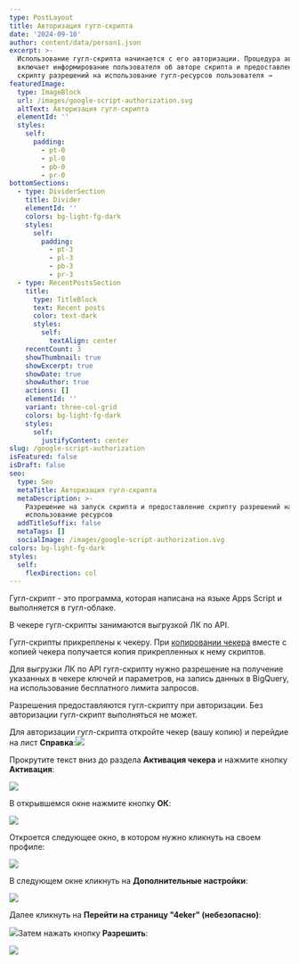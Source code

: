 ```yaml
---
type: PostLayout
title: Авторизация гугл-скрипта
date: '2024-09-10'
author: content/data/person1.json
excerpt: >-
  Использование гугл-скрипта начинается с его авторизации. Процедура авторизации
  включает информирование пользователя об авторе скрипта и предоставление
  скрипту разрешений на использование гугл-ресурсов пользователя →
featuredImage:
  type: ImageBlock
  url: /images/google-script-authorization.svg
  altText: Авторизация гугл-скрипта
  elementId: ''
  styles:
    self:
      padding:
        - pt-0
        - pl-0
        - pb-0
        - pr-0
bottomSections:
  - type: DividerSection
    title: Divider
    elementId: ''
    colors: bg-light-fg-dark
    styles:
      self:
        padding:
          - pt-3
          - pl-3
          - pb-3
          - pr-3
  - type: RecentPostsSection
    title:
      type: TitleBlock
      text: Recent posts
      color: text-dark
      styles:
        self:
          textAlign: center
    recentCount: 3
    showThumbnail: true
    showExcerpt: true
    showDate: true
    showAuthor: true
    actions: []
    elementId: ''
    variant: three-col-grid
    colors: bg-light-fg-dark
    styles:
      self:
        justifyContent: center
slug: /google-script-authorization
isFeatured: false
isDraft: false
seo:
  type: Seo
  metaTitle: Авторизация гугл-скрипта
  metaDescription: >-
    Разрешение на запуск скрипта и предоставление скрипту разрешений на
    использование ресурсов
  addTitleSuffix: false
  metaTags: []
  socialImage: /images/google-script-authorization.svg
colors: bg-light-fg-dark
styles:
  self:
    flexDirection: col
---
```

Гугл-скрипт - это программа, которая написана на языке Apps Script и выполняется в гугл-облаке.

В чекере гугл-скрипты занимаются выгрузкой ЛК по API.

Гугл-скрипты прикреплены к чекеру. При [копировании чекера](/blog/copying-spreadsheet-file/) вместе с копией чекера получается копия прикрепленных к нему скриптов.

Для выгрузки ЛК по API гугл-скрипту нужно разрешение на получение указанных в чекере ключей и параметров, на запись данных в BigQuery, на использование бесплатного лимита запросов.

Разрешения предоставляются гугл-скрипту при авторизации. Без авторизации гугл-скрипт выполняться не может.

Для авторизации гугл-скрипта откройте чекер (вашу копию) и перейдие на лист **Справка**:![](/images/script-authorization-howto-badge.PNG)

Прокрутите текст вниз до раздела **Активация чекера** и нажмите кнопку **Активация**:

![](/images/script-authorization-howto-list.PNG)

В открывшемся окне нажмите кнопку **ОК**:

![](/images/script-authorization-window-info-1-long.PNG)

Откроется следующее окно, в котором нужно кликнуть на своем профиле:

![](/images/script-authorization-select-profile-2.PNG)

В следующем окне кликнуть на **Дополнительные настройки**:

![](/images/script-authorization-google-alert.png)

Далее кликнуть на **Перейти на страницу "4eker" (небезопасно)**:

![](/images/script-authorization-google-alert-2.png)Затем нажать кнопку **Разрешить**:

![](/images/script-authorization-google-allow-access.png)
